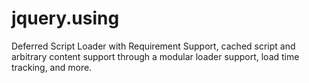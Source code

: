jquery.using
============

Deferred Script Loader with Requirement Support, cached script and arbitrary content support through a modular loader support, load time tracking, and more.
